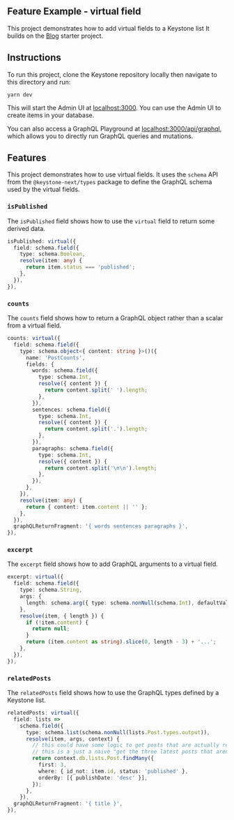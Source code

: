 ## Feature Example - virtual field

This project demonstrates how to add virtual fields to a Keystone list
It builds on the [Blog](../blog) starter project.

## Instructions

To run this project, clone the Keystone repository locally then navigate to this directory and run:

```shell
yarn dev
```

This will start the Admin UI at [localhost:3000](http://localhost:3000).
You can use the Admin UI to create items in your database.

You can also access a GraphQL Playground at [localhost:3000/api/graphql](http://localhost:3000/api/graphql), which allows you to directly run GraphQL queries and mutations.

## Features

This project demonstrates how to use virtual fields.
It uses the `schema` API from the `@keystone-next/types` package to define the GraphQL schema used by the virtual fields.

### `isPublished`

The `isPublished` field shows how to use the `virtual` field to return some derived data.

```ts
isPublished: virtual({
  field: schema.field({
    type: schema.Boolean,
    resolve(item: any) {
      return item.status === 'published';
    },
  }),
}),
```

### `counts`

The `counts` field shows how to return a GraphQL object rather than a scalar from a virtual field.

```ts
counts: virtual({
  field: schema.field({
    type: schema.object<{ content: string }>()({
      name: 'PostCounts',
      fields: {
        words: schema.field({
          type: schema.Int,
          resolve({ content }) {
            return content.split(' ').length;
          },
        }),
        sentences: schema.field({
          type: schema.Int,
          resolve({ content }) {
            return content.split('.').length;
          },
        }),
        paragraphs: schema.field({
          type: schema.Int,
          resolve({ content }) {
            return content.split('\n\n').length;
          },
        }),
      },
    }),
    resolve(item: any) {
      return { content: item.content || '' };
    },
  }),
  graphQLReturnFragment: '{ words sentences paragraphs }',
}),
```

### `excerpt`

The `excerpt` field shows how to add GraphQL arguments to a virtual field.

```ts
excerpt: virtual({
  field: schema.field({
    type: schema.String,
    args: {
      length: schema.arg({ type: schema.nonNull(schema.Int), defaultValue: 200 }),
    },
    resolve(item, { length }) {
      if (!item.content) {
        return null;
      }
      return (item.content as string).slice(0, length - 3) + '...';
    },
  }),
}),
```

### `relatedPosts`

The `relatedPosts` field shows how to use the GraphQL types defined by a Keystone list.

```ts
relatedPosts: virtual({
  field: lists =>
    schema.field({
      type: schema.list(schema.nonNull(lists.Post.types.output)),
      resolve(item, args, context) {
        // this could have some logic to get posts that are actually related to this one somehow
        // this is a just a naive "get the three latest posts that aren't this one"
        return context.db.lists.Post.findMany({
          first: 3,
          where: { id_not: item.id, status: 'published' },
          orderBy: [{ publishDate: 'desc' }],
        });
      },
    }),
  graphQLReturnFragment: '{ title }',
}),
```
